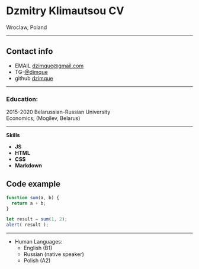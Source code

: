 # **Dzmitry Klimautsou CV**
Wroclaw, Poland


-------------------     ----------------------------
## Contact info
* EMAIL  dzimque@gmail.com
* TG-[@dimque](https://t.me/dimque)
* github  [dzimque](https://dzimque.github.io/rsschool-cv/cv)

---------
### Education:
2015-2020
Belarussian-Russian University   
Economics; (Mogilev, Belarus)

----------------------------------------
 **Skills**
* __JS__
* __HTML__
* __CSS__
* __Markdown__  

Code example
----------------------------------------

```javascript
function sum(a, b) {
  return a + b;
}

let result = sum(1, 2);
alert( result );
```

----------------------------------------
* Human Languages:
     * English (B1)
     * Russian (native speaker)
     * Polish (A2)

